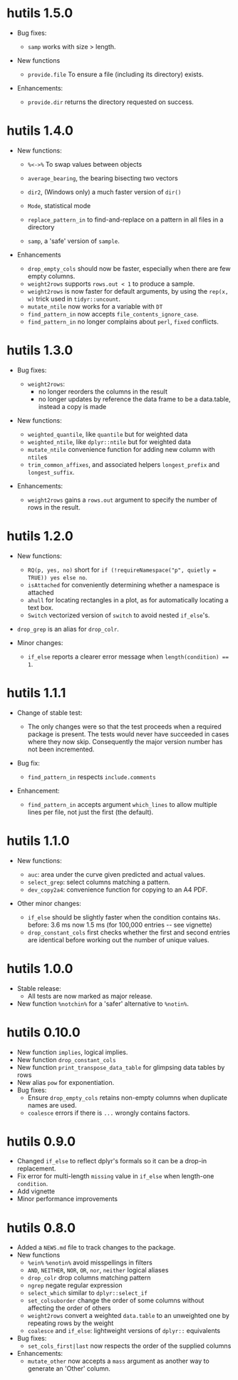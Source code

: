 
# hutils 1.5.0
* Bug fixes:
  - `samp` works with size > length.

* New functions
  - `provide.file` To ensure a file (including its directory) exists.
  
* Enhancements:
  - `provide.dir` returns the directory requested on success.

# hutils 1.4.0
* New functions:
  - `%<->%` To swap values between objects
  - `average_bearing`, the bearing bisecting two vectors
  - `dir2`, (Windows only) a much faster version of `dir()`
  - `Mode`, statistical mode

  - `replace_pattern_in` to find-and-replace on a pattern in all files in a directory
  - `samp`, a 'safe' version of `sample`.
  

* Enhancements
  - `drop_empty_cols` should now be faster, especially when there are few empty columns.
  - `weight2rows` supports `rows.out < 1` to produce a sample.
  - `weight2rows` is now faster for default arguments, by using the `rep(x, w)` trick
    used in `tidyr::uncount`.
  - `mutate_ntile` now works for a variable with `DT` 
  - `find_pattern_in` now accepts `file_contents_ignore_case`.
  - `find_pattern_in` no longer complains about `perl`, `fixed` conflicts.

# hutils 1.3.0
* Bug fixes:
  - `weight2rows`:
    * no longer reorders the columns in the result
    * no longer updates by reference the data frame to be a data.table,
      instead a copy is made

* New functions:
  - `weighted_quantile`, like `quantile` but for weighted data
  - `weighted_ntile`, like `dplyr::ntile` but for weighted data
  - `mutate_ntile` convenience function for adding new column with `ntile`s
  - `trim_common_affixes`, and associated helpers `longest_prefix` and `longest_suffix`.

* Enhancements:
  - `weight2rows` gains a `rows.out` argument to specify the number of rows in the result.


# hutils 1.2.0
* New functions:
  - `RQ(p, yes, no)` short for `if (!requireNamespace("p", quietly = TRUE)) yes else no`.
  - `isAttached` for conveniently determining whether a namespace is attached
  - `ahull` for locating rectangles in a plot, as for automatically locating a text box.
  - `Switch` vectorized version of `switch` to avoid nested `if_else`'s. 
* `drop_grep` is an alias for `drop_colr`.

* Minor changes:
  - `if_else` reports a clearer error message when `length(condition) == 1`.

# hutils 1.1.1
* Change of stable test:
    - The only changes were so that the test proceeds when a required package is present. The tests would never have succeeded in cases where they now skip. Consequently the major version number has not been incremented.
    
* Bug fix:
    - `find_pattern_in` respects `include.comments`
* Enhancement:
    - `find_pattern_in` accepts argument `which_lines` to allow multiple lines per file, not just the first (the default).

# hutils 1.1.0
* New functions:
    - `auc`: area under the curve given predicted and actual values.
    - `select_grep`: select columns matching a pattern.
    - `dev_copy2a4`: convenience function for copying to an A4 PDF.

* Other minor changes:
  - `if_else` should be slightly faster when the condition contains `NAs`.
     before: 3.6 ms now 1.5 ms (for 100,000 entries -- see vignette)
  - `drop_constant_cols` first checks whether the first and second entries are identical before working out the number of unique values.
   

# hutils 1.0.0
* Stable release:
  - All tests are now marked as major release.
* New function `%notchin%` for a 'safer' alternative to `%notin%`.

# hutils 0.10.0
* New function `implies`, logical implies.
* New function `drop_constant_cols`
* New function `print_transpose_data_table` for glimpsing data tables by rows
* New alias `pow` for exponentiation.
* Bug fixes:
    - Ensure `drop_empty_cols` retains non-empty columns when duplicate names are used.
    - `coalesce` errors if there is `...` wrongly contains factors.

# hutils 0.9.0
* Changed `if_else` to reflect dplyr's formals so it can be a drop-in replacement.
* Fix error for multi-length `missing` value in `if_else` when length-one `condition`.
* Add vignette
* Minor performance improvements

# hutils 0.8.0

* Added a `NEWS.md` file to track changes to the package.
* New functions
    - `%ein%` `%enotin%` avoid misspellings in filters
    - `AND`, `NEITHER`, `NOR`, `OR`, `nor`, `neither` logical aliases
    - `drop_colr` drop columns matching pattern
    - `ngrep` negate regular expression
    - `select_which` similar to `dplyr::select_if` 
    - `set_colsuborder` change the order of some columns without affecting the order of others
    - `weight2rows` convert a weighted `data.table` to an unweighted one by repeating rows by the weight
    - `coalesce` and `if_else`: lightweight versions of `dplyr::` equivalents
* Bug fixes:
    - `set_cols_first|last` now respects the order of the supplied columns
* Enhancements:
    - `mutate_other` now accepts a `mass` argument as another way to generate an 'Other' column.



